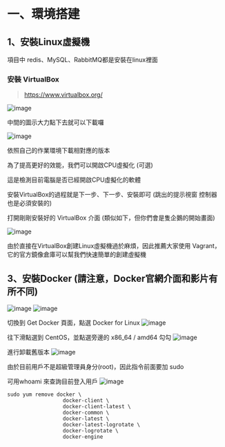 # 一、環境搭建

## 1、安裝Linux虛擬機

項目中 redis、MySQL、RabbitMQ都是安裝在linux裡面

### 安裝 VirtualBox

> https://www.virtualbox.org/

![image](https://user-images.githubusercontent.com/29915783/88473041-36148500-cf4c-11ea-82c3-7cdf53d77ece.png)

中間的圖示大力點下去就可以下載囉

![image](https://user-images.githubusercontent.com/29915783/88473065-69efaa80-cf4c-11ea-8805-79d6d8325aee.png)

依照自己的作業環境下載相對應的版本

為了提高更好的效能，我們可以開啟CPU虛擬化 (可選)

這是檢測目前電腦是否已經開啟CPU虛擬化的軟體

安裝VirtualBox的過程就是下一步、下一步、安裝即可 (跳出的提示視窗 控制器 也是必須安裝的)

打開剛剛安裝好的 VirtualBox 介面 (類似如下，但你們會是隻企鵝的開始畫面)

![image](https://user-images.githubusercontent.com/29915783/88473140-1df13580-cf4d-11ea-9fcb-89995a328d77.png)

由於直接在VirtualBox創建Linux虛擬機過於麻煩，因此推薦大家使用 Vagrant，它的官方鏡像倉庫可以幫我們快速簡單的創建虛擬機





## 3、安裝Docker (請注意，Docker官網介面和影片有所不同)

![image](https://user-images.githubusercontent.com/29915783/88473306-d1a6f500-cf4e-11ea-993e-58e8df15b54c.png)
![image](https://user-images.githubusercontent.com/29915783/88473408-ab358980-cf4f-11ea-9fd0-c8a265c652c8.png)

切換到 Get Docker 頁面，點選 Docker for Linux
![image](https://user-images.githubusercontent.com/29915783/88473442-06677c00-cf50-11ea-9afc-7fc928192f79.png)

往下滑點選到 CentOS，並點選旁邊的 x86_64 / amd64 勾勾
![image](https://user-images.githubusercontent.com/29915783/88473468-62320500-cf50-11ea-9ca0-663c938925b0.png)

進行卸載舊版本
![image](https://user-images.githubusercontent.com/29915783/88473503-c0f77e80-cf50-11ea-9e74-e46abca7c748.png)

由於目前用戶不是超級管理員身分(root)，因此指令前面要加 sudo

可用whoami 來查詢目前登入用戶
![image](https://user-images.githubusercontent.com/29915783/88473547-29466000-cf51-11ea-9e03-23154b03e76e.png)

```
sudo yum remove docker \
                  docker-client \
                  docker-client-latest \
                  docker-common \
                  docker-latest \
                  docker-latest-logrotate \
                  docker-logrotate \
                  docker-engine
```


